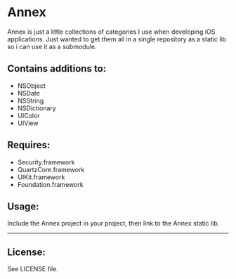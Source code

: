 # Annex
Annex is just a little collections of categories I use when developing iOS applications.  Just wanted to get them all in a single repository as a static lib so i can use it as a submodule.

## Contains additions to:
- NSObject
- NSDate 
- NSString
- NSDictionary
- UIColor
- UIView

## Requires:
- Security.framework
- QuartzCore.framework
- UIKit.framework
- Foundation.framework

## Usage:
Include the Annex project in your project, then link to the Annex static lib.

***
## License:
See LICENSE file.